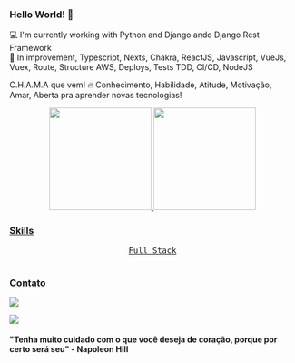 ### Hello World! 👋

💻 I'm currently working with Python and Django ando Django Rest Framework<br>
🌱 In improvement, Typescript, Nexts, Chakra, ReactJS, Javascript, VueJs, Vuex, Route, Structure AWS, Deploys, Tests TDD, CI/CD, NodeJS<br>

C.H.A.M.A que vem! 🔥
Conhecimento, Habilidade, Atitude, Motivação, Amar, Aberta pra aprender novas tecnologias!

<div align="center">
  <a href="https://github.com/franzannakarolina">
  <img height="180em" src="https://github-readme-stats.vercel.app/api?username=franzannakarolina&show_icons=true&theme=dracula&include_all_commits=true&count_private=true"/>
  <img height="180em" src="https://github-readme-stats.vercel.app/api/top-langs/?username=franzannakarolina&layout=compact&langs_count=7&theme=dracula"/>
</div>

### Skills

 <div align="center">  
  <kbd> 
  <div align="center">
    <script src="https://code.iconify.design/2/2.1.2/iconify.min.js"></script>
  <kbd>Full Stack</kbd>
    <span class="iconify" data-icon="vscode-icons:file-type-reactjs"></span>
    
  </div>  
<div style="display: inline_block"><br>  
  
</div>
</kbd>
  </div>  
  
### Contato

<div>
<a href = "mailto:franz.karols@gmail.com"><img src="https://img.shields.io/badge/Gmail-D14836?style=for-the-badge&logo=gmail&logoColor=white" target="_blank"></a>

<a href="https://www.linkedin.com/in/anna-karolina-franz-b72242218/" target="_blank"><img src="https://img.shields.io/badge/-LinkedIn-%230077B5?style=for-the-badge&logo=linkedin&logoColor=white" target="_blank"></a>

</div>

#### "Tenha muito cuidado com o que você deseja de coração, porque por certo será seu" - Napoleon Hill  
  
